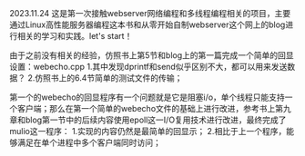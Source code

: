 2023.11.24 
这是第一次接触webserver网络编程和多线程编程相关的项目，主要通过Linux高性能服务器编程这本书和从零开始自制webserver这个网上的blog进行相关的学习和实践。let's start！

由于之前没有相关的经验，仿照书上第5节和blog上的第一篇完成一个简单的回显设置：webecho.cpp
1.其中发现dprintf和send似乎区别不大，都可以用来发送数据？
2.仿照书上的6.4节简单的测试文件的传输；

第一个的webecho的回显程序有一个问题就是它是阻塞i/o，单个线程只能支持一个客户端；那么在第一个简单的webecho文件的基础上进行改进，参考书上第九章和blog第一节中的后续内容使用epoll这一I/O复用技术进行改进，最终完成了mulio这一程序：
1.实现的内容仍然是最简单的回显示；
2.相比于上一个程序，能够满足在单个进程中多个客户端同时访问；

